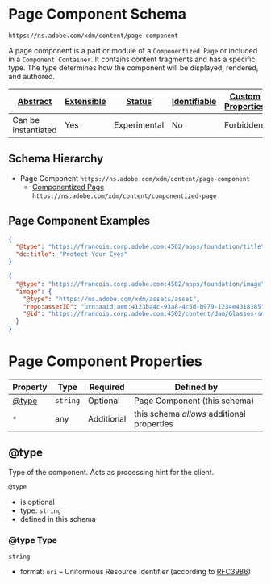 
# Page Component Schema

```
https://ns.adobe.com/xdm/content/page-component
```

A page component is a part or module of a `Componentized Page` or included in a `Component Container`.
It contains content fragments and has a specific type.
The type determines how the component will be displayed, rendered, and authored.


| [Abstract](../../abstract.md) | [Extensible](../../extensions.md) | [Status](../../status.md) | [Identifiable](../../id.md) | [Custom Properties](../../extensions.md) | [Additional Properties](../../extensions.md) | Defined In |
|-------------------------------|-----------------------------------|---------------------------|-----------------------------|------------------------------------------|----------------------------------------------|------------|
| Can be instantiated | Yes | Experimental | No | Forbidden | Permitted | [content/page-component.schema.json](content/page-component.schema.json) |
## Schema Hierarchy

* Page Component `https://ns.adobe.com/xdm/content/page-component`
  * [Componentized Page](componentized-page.schema.md) `https://ns.adobe.com/xdm/content/componentized-page`


## Page Component Examples

```json
{
  "@type": "https://francois.corp.adobe.com:4502/apps/foundation/title",
  "dc:title": "Protect Your Eyes"
}
```

```json
{
  "@type": "https://francois.corp.adobe.com:4502/apps/foundation/image",
  "image": {
    "@type": "https://ns.adobe.com/xdm/assets/asset",
    "repo:assetID": "urn:aaid:aem:4123ba4c-93a8-4c5d-b979-1234e4318185",
    "@id": "https://francois.corp.adobe.com:4502/content/dam/Glasses-small.jpg"
  }
}
```


# Page Component Properties

| Property | Type | Required | Defined by |
|----------|------|----------|------------|
| [@type](#@type) | `string` | Optional | Page Component (this schema) |
| `*` | any | Additional | this schema *allows* additional properties |

## @type

Type of the component. Acts as processing hint for the client.

`@type`
* is optional
* type: `string`
* defined in this schema

### @type Type


`string`
* format: `uri` – Uniformous Resource Identifier (according to [RFC3986](http://tools.ietf.org/html/rfc3986))





